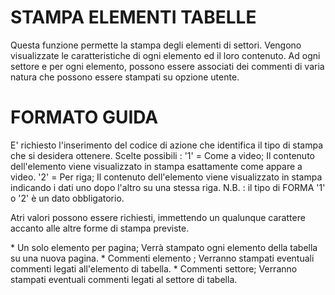 # STAMPA ELEMENTI TABELLE
Questa funzione permette la stampa degli elementi di settori.
Vengono visualizzate le caratteristiche di ogni elemento ed il loro contenuto.
Ad ogni settore e per ogni elemento, possono essere associati dei commenti di varia natura che possono essere stampati su opzione utente.
# FORMATO GUIDA
E' richiesto l'inserimento del codice di azione che identifica il tipo di stampa che si desidera ottenere.
Scelte possibili : 
'1' = Come a video; Il contenuto dell'elemento viene visualizzato in stampa esattamente come appare a video.
'2' = Per riga; Il contenuto dell'elemento viene visualizzato in stampa indicando i dati uno dopo l'altro su una stessa riga.
N.B.  :  il tipo di FORMA '1' o '2'  è un dato obbligatorio.

Atri valori possono essere richiesti, immettendo un qualunque carattere accanto alle altre forme di stampa previste.

 \* Un solo elemento per pagina; Verrà stampato ogni elemento della tabella su una nuova pagina.
 \* Commenti elemento ; Verranno stampati eventuali commenti legati all'elemento di tabella.
 \* Commenti settore; Verranno stampati eventuali commenti legati al settore di tabella.
